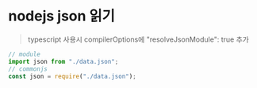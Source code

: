 # nodejs json 읽기

> typescript 사용시 compilerOptions에 "resolveJsonModule": true 추가

```js
// module
import json from "./data.json";
// commonjs
const json = require("./data.json");
```
